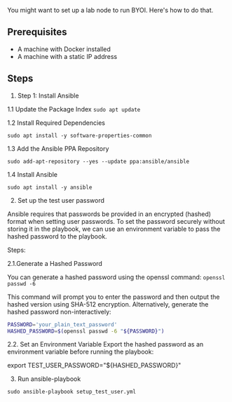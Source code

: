 You might want to set up a lab node to run BYOI. Here's how to do that.

## Prerequisites

* A machine with Docker installed
* A machine with a static IP address

## Steps

1. Step 1: Install Ansible

1.1 Update the Package Index
`sudo apt update`

1.2 Install Required Dependencies

`sudo apt install -y software-properties-common`

1.3 Add the Ansible PPA Repository

`sudo add-apt-repository --yes --update ppa:ansible/ansible`

1.4 Install Ansible

`sudo apt install -y ansible`

2. Set up the test user password

Ansible requires that passwords be provided in an encrypted (hashed) format when setting user passwords. To set the password securely without storing it in the playbook, we can use an environment variable to pass the hashed password to the playbook.

Steps:

2.1.Generate a Hashed Password

You can generate a hashed password using the openssl command:
`openssl passwd -6`

This command will prompt you to enter the password and then output the hashed version using SHA-512 encryption.
Alternatively, generate the hashed password non-interactively:

```bash
PASSWORD='your_plain_text_password'
HASHED_PASSWORD=$(openssl passwd -6 "${PASSWORD}")
```

2.2.	Set an Environment Variable
Export the hashed password as an environment variable before running the playbook:

export TEST_USER_PASSWORD="${HASHED_PASSWORD}"

3. Run ansible-playbook

`sudo ansible-playbook setup_test_user.yml`
